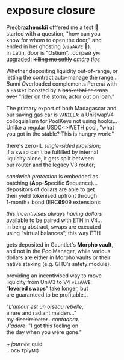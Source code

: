 # exposure closure

Preobra**zhenskiĭ** offfered me a test 🧐     
started with a question, "how can you  
know for whom to open the door," and   
ended in her ghosting (`viaAAVE` 👻).  
In Latin, door is "Ostium"...oстрый ум  
upgraded: ~~killing me softly~~ [*amórè ties*](https://github.com/QuidLabs/IMO/tree/main/svm/programs/quid/src/lieb/bardo.rs#L64)  

Whether depositing liquidity out-of-range, or  
letting the contract auto-manage the range...  
*B*unni *O*verloaded complements Perena with  
a `Basket` boosted by a ~~basketballer cross  
over~~ "[rider](https://www.lawinsider.com/dictionary/loan-agreement-rider) on the storm, actor out on loan."

The primary export of both Madagascar and  
our saving gas car is `VANILLA`: a UniswapV4  
colloquialism for PoolKeys not using hooks...  
Unlike a regular USDC<>WETH pool, "what  
you got in the stable? This is hungry work:"     

there's zero-IL *single-sided provision*;  
if a swap can't be fulfilled by internal  
liquidity alone, it gets split between  
our router and the legacy V3 router;  

*sandwich protection* is embedded as   
batching (**A**pp-**S**pecific **S**equence)...  
depositors of dollars are able to get  
their yield tokenised upfront through    
1-month+ bond (ERC**69**09 extension):  

*this incentivises always having dollars*  
available to be paired with ETH in V4...  
in being abstract, swaps are executed  
using “virtual balances”; this way ETH  

gets deposited in Gauntlet's **Morpho vault**,  
and not in the PoolManager, while various  
dollars are either in Morpho vaults or their  
native staking (e.g. GHO’s safety module).     

providing an incentivised way to move   
liquidity from UniV3 to V4 `viaAAVE`:    
“**levered swaps**” take longer, but  
are guaranteed to be profitable...  

"*L'amour est un oiseau rebelle*,   
a rare and radiant maiden..."  
my ~~discriminator~~...*contadora*.  
*J'adore*: "I got this feeling on   
the day when you were gone."   

~ *journée* quid  
...ось тріумф
